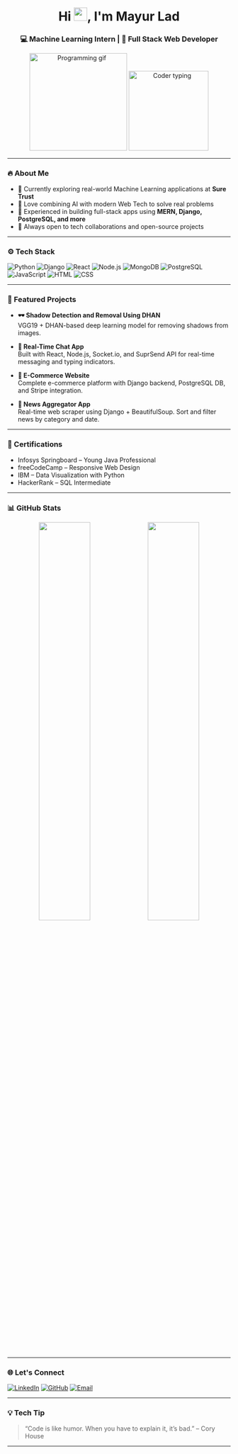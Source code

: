 <h1 align="center">Hi <img width="30px" height="30px" src="https://raw.githubusercontent.com/TheDudeThatCode/TheDudeThatCode/master/Assets/Hi.gif" />, I'm Mayur Lad</h1>
<h3 align="center">💻 Machine Learning Intern | 🔧 Full Stack Web Developer</h3>

<p align="center">
  <img src="https://media.giphy.com/media/qgQUggAC3Pfv687qPC/giphy.gif" width="220" alt="Programming gif"/>
  <img src="https://media.giphy.com/media/LMt9638dO8dftAjtco/giphy.gif" width="180" alt="Coder typing"/>
</p>

---

### 🔥 About Me

- 🤖 Currently exploring real-world Machine Learning applications at **Sure Trust**
- 🧠 Love combining AI with modern Web Tech to solve real problems
- 🧰 Experienced in building full-stack apps using **MERN, Django, PostgreSQL, and more**
- 💬 Always open to tech collaborations and open-source projects

---

### ⚙️ Tech Stack

![Python](https://img.shields.io/badge/Python-3776AB?style=for-the-badge&logo=python&logoColor=white)
![Django](https://img.shields.io/badge/Django-092E20?style=for-the-badge&logo=django&logoColor=white)
![React](https://img.shields.io/badge/React-20232A?style=for-the-badge&logo=react)
![Node.js](https://img.shields.io/badge/Node.js-339933?style=for-the-badge&logo=node.js&logoColor=white)
![MongoDB](https://img.shields.io/badge/MongoDB-4EA94B?style=for-the-badge&logo=mongodb&logoColor=white)
![PostgreSQL](https://img.shields.io/badge/PostgreSQL-336791?style=for-the-badge&logo=postgresql&logoColor=white)
![JavaScript](https://img.shields.io/badge/JavaScript-F0DB4F?style=for-the-badge&logo=javascript&logoColor=black)
![HTML](https://img.shields.io/badge/HTML5-E34F26?style=for-the-badge&logo=html5&logoColor=white)
![CSS](https://img.shields.io/badge/CSS3-1572B6?style=for-the-badge&logo=css3&logoColor=white)

---

### 🚀 Featured Projects

- **🕶 Shadow Detection and Removal Using DHAN**  
  VGG19 + DHAN-based deep learning model for removing shadows from images.

- **💬 Real-Time Chat App**  
  Built with React, Node.js, Socket.io, and SuprSend API for real-time messaging and typing indicators.

- **🛒 E-Commerce Website**  
  Complete e-commerce platform with Django backend, PostgreSQL DB, and Stripe integration.

- **📰 News Aggregator App**  
  Real-time web scraper using Django + BeautifulSoup. Sort and filter news by category and date.

---

### 🏅 Certifications

- Infosys Springboard – Young Java Professional  
- freeCodeCamp – Responsive Web Design  
- IBM – Data Visualization with Python  
- HackerRank – SQL Intermediate  

---

### 📊 GitHub Stats

<p align="center">
  <img src="https://github-readme-stats.vercel.app/api?username=mayurlad&show_icons=true&theme=radical" width="48%" />
  <img src="https://github-readme-streak-stats.herokuapp.com?user=mayurlad&theme=radical" width="48%" />
</p>

---

### 🌐 Let's Connect

[![LinkedIn](https://img.shields.io/badge/LinkedIn-blue?style=for-the-badge&logo=linkedin&logoColor=white)](https://linkedin.com/in/mayur-lad-813303211)
[![GitHub](https://img.shields.io/badge/GitHub-171515?style=for-the-badge&logo=github&logoColor=white)](https://github.com/mayurlad)
[![Email](https://img.shields.io/badge/Gmail-EA4335?style=for-the-badge&logo=gmail&logoColor=white)](mailto:mayurlad.rmdstic.comp@gmail.com)

---

### 💡 Tech Tip

> “Code is like humor. When you have to explain it, it’s bad.” – Cory House

---

